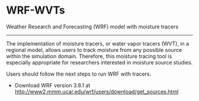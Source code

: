 # WRF-WVTs
Weather Research and Forecasting (WRF) model with moisture tracers

----

The implementation of moisture tracers, or water vapor tracers (WVT), in a regional model, allows users to track moisture from any possible source within the simulation domain. Therefore, this moisture tracing tool is especially appropriate for researchers interested in moisture source studies. 

Users should follow the next steps to run WRF with tracers.

- Download WRF version 3.8.1 at http://www2.mmm.ucar.edu/wrf/users/download/get_sources.html
